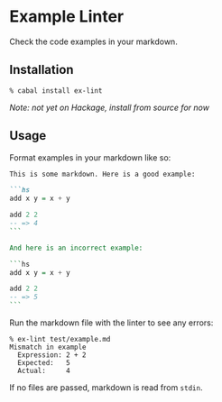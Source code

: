 # Example Linter

Check the code examples in your markdown.

## Installation

```
% cabal install ex-lint
```

*Note: not yet on Hackage, install from source for now*

## Usage

Format examples in your markdown like so:

````md
This is some markdown. Here is a good example:

```hs
add x y = x + y

add 2 2
-- => 4
```

And here is an incorrect example:

```hs
add x y = x + y

add 2 2
-- => 5
```
````

Run the markdown file with the linter to see any errors:

```
% ex-lint test/example.md
Mismatch in example
  Expression: 2 + 2
  Expected:   5
  Actual:     4
```

If no files are passed, markdown is read from `stdin`.
